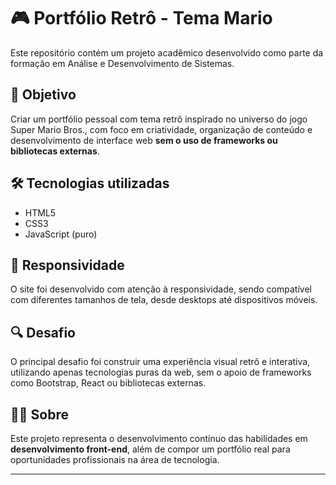 # 🎮 Portfólio Retrô - Tema Mario

Este repositório contém um projeto acadêmico desenvolvido como parte da formação em Análise e Desenvolvimento de Sistemas.

## 🎯 Objetivo

Criar um portfólio pessoal com tema retrô inspirado no universo do jogo Super Mario Bros., com foco em criatividade, organização de conteúdo e desenvolvimento de interface web **sem o uso de frameworks ou bibliotecas externas**.

## 🛠️ Tecnologias utilizadas

- HTML5
- CSS3
- JavaScript (puro)

## 📱 Responsividade

O site foi desenvolvido com atenção à responsividade, sendo compatível com diferentes tamanhos de tela, desde desktops até dispositivos móveis.

## 🔍 Desafio

O principal desafio foi construir uma experiência visual retrô e interativa, utilizando apenas tecnologias puras da web, sem o apoio de frameworks como Bootstrap, React ou bibliotecas externas.

## 👩‍💻 Sobre

Este projeto representa o desenvolvimento contínuo das habilidades em **desenvolvimento front-end**, além de compor um portfólio real para oportunidades profissionais na área de tecnologia.

---
